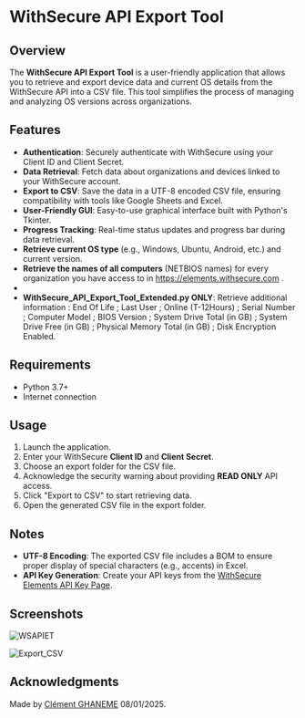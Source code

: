 # WithSecure API Export Tool

## Overview

The **WithSecure API Export Tool** is a user-friendly application that allows you to retrieve and export device data and current OS details from the WithSecure API into a CSV file. This tool simplifies the process of managing and analyzing OS versions across organizations.

## Features

- **Authentication**: Securely authenticate with WithSecure using your Client ID and Client Secret.
- **Data Retrieval**: Fetch data about organizations and devices linked to your WithSecure account.
- **Export to CSV**: Save the data in a UTF-8 encoded CSV file, ensuring compatibility with tools like Google Sheets and Excel.
- **User-Friendly GUI**: Easy-to-use graphical interface built with Python's Tkinter.
- **Progress Tracking**: Real-time status updates and progress bar during data retrieval.
- **Retrieve current OS type** (e.g., Windows, Ubuntu, Android, etc.) and current version.
- **Retrieve the names of all computers** (NETBIOS names) for every organization you have access to in https://elements.withsecure.com .
- 
- **WithSecure_API_Export_Tool_Extended.py ONLY**: Retrieve additional information : End Of Life ; Last User ; Online (T-12Hours) ; Serial Number ; Computer Model ; BIOS Version ; System Drive Total (in GB) ; System Drive Free (in GB) ; Physical Memory Total (in GB) ; Disk Encryption Enabled.

## Requirements

- Python 3.7+
- Internet connection


## Usage

1. Launch the application.
2. Enter your WithSecure **Client ID** and **Client Secret**.
3. Choose an export folder for the CSV file.
4. Acknowledge the security warning about providing **READ ONLY** API access.
5. Click "Export to CSV" to start retrieving data.
6. Open the generated CSV file in the export folder.

## Notes

- **UTF-8 Encoding**: The exported CSV file includes a BOM to ensure proper display of special characters (e.g., accents) in Excel.
- **API Key Generation**: Create your API keys from the [WithSecure Elements API Key Page](https://elements.withsecure.com/apps/ccr/api_keys).

## Screenshots

![WSAPIET](https://github.com/user-attachments/assets/66a4ff0d-c74b-49fa-ac0d-c90f30f2c323)

![Export_CSV](https://github.com/user-attachments/assets/565d495b-499c-4779-9523-167d2af4408f)

## Acknowledgments

Made by [Clément GHANEME](https://clement.business/) 08/01/2025.


